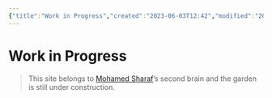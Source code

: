 ```yaml
---
{"title":"Work in Progress","created":"2023-06-03T12:42","modified":"2023-09-09T15:31","dg-publish":true,"dg-home":true,"permalink":"/readme/","tags":["gardenEntry"],"dgPassFrontmatter":true,"updated":"2023-09-09T15:31"}
---
```


# Work in Progress


> This site belongs to [Mohamed Sharaf](https://www.linkedin.com/in/mahmad-sharaf/)’s second brain and the garden is still under construction.

